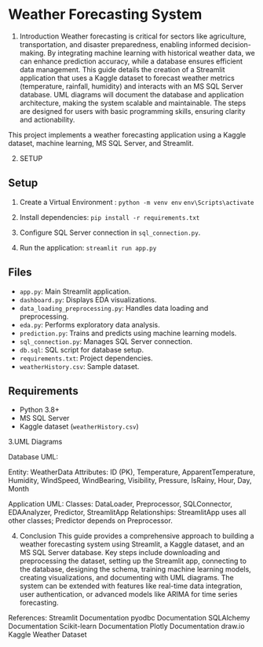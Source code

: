 # Weather Forecasting System
1. Introduction
Weather forecasting is critical for sectors like agriculture, transportation, and disaster preparedness, enabling informed decision-making. By integrating machine learning with historical weather data, we can enhance prediction accuracy, while a database ensures efficient data management. This guide details the creation of a Streamlit application that uses a Kaggle dataset to forecast weather metrics (temperature, rainfall, humidity) and interacts with an MS SQL Server database. UML diagrams will document the database and application architecture, making the system scalable and maintainable. The steps are designed for users with basic programming skills, ensuring clarity and actionability.

This project implements a weather forecasting application using a Kaggle dataset, machine learning, MS SQL Server, and Streamlit.

2. SETUP 
## Setup
1. Create a Virtual Environment : 
    `python -m venv env`
    `env\Scripts\activate`

2. Install dependencies: 
    `pip install -r requirements.txt`

3. Configure SQL Server connection in 
    `sql_connection.py`.

4. Run the application: 
    `streamlit run app.py`

## Files
- `app.py`: Main Streamlit application.
- `dashboard.py`: Displays EDA visualizations.
- `data_loading_preprocessing.py`: Handles data loading and preprocessing.
- `eda.py`: Performs exploratory data analysis.
- `prediction.py`: Trains and predicts using machine learning models.
- `sql_connection.py`: Manages SQL Server connection.
- `db.sql`: SQL script for database setup.
- `requirements.txt`: Project dependencies.
- `weatherHistory.csv`: Sample dataset.

## Requirements
- Python 3.8+
- MS SQL Server
- Kaggle dataset (`weatherHistory.csv`)




3.UML Diagrams

Database UML:

Entity: WeatherData
Attributes: 
ID (PK), 
Temperature, 
ApparentTemperature, 
Humidity, 
WindSpeed, 
WindBearing, 
Visibility, 
Pressure, 
IsRainy, 
Hour, 
Day, 
Month



Application UML:
Classes: DataLoader, Preprocessor, SQLConnector, EDAAnalyzer, Predictor, StreamlitApp
Relationships: StreamlitApp uses all other classes; Predictor depends on Preprocessor.



4. Conclusion
This guide provides a comprehensive approach to building a weather forecasting system using Streamlit, a Kaggle dataset, and an MS SQL Server database. Key steps include downloading and preprocessing the dataset, setting up the Streamlit app, connecting to the database, designing the schema, training machine learning models, creating visualizations, and documenting with UML diagrams. The system can be extended with features like real-time data integration, user authentication, or advanced models like ARIMA for time series forecasting.

References:
Streamlit Documentation
pyodbc Documentation
SQLAlchemy Documentation
Scikit-learn Documentation
Plotly Documentation
draw.io
Kaggle Weather Dataset
